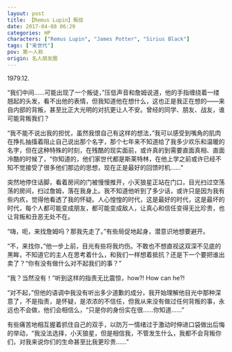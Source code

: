 ```yaml
---
layout: post
title: 【Remus Lupin】叛徒
date: 2017-04-08 06:29
categories: HP
characters: ["Remus Lupin", "James Potter", "Sirius Black"]
tags: ["亲世代"]
pov: 第一人称
origin: 名人朋友圈
---
```


1979.12.

“我们中间……可能出现了一个叛徒，”压低声音和詹姆说道，他的手指缠绕着一缕翘起的头发，看不出他的表情，但我知道他在想什么，这也正是我正在想的——来自内部的背叛，甚至比正大光明的对抗更让人不安。曾经的同学、朋友、战友，谁可能背叛我们？

“我不能不说出我的担忧，虽然我恨自己有这样的想法，”我可以感受到嘴角的肌肉在挣扎抽搐着阻止自己说出那个名字，那个七年来不知道给了我多少欢乐和温暖的名字，但在这种特殊的时刻，在残酷的现实面前，或许真的到需要直面真相、直面冷酷的时候了，“你知道的，他们家世代都是斯莱特林，在他上学之前或许已经不知不觉接受了很多他们那边的思想，现在正是最好的回馈时机……”

突然地停住话脚，看着房间的门被慢慢推开，小天狼星正站在门口，目光扫过空荡荡的房间，扫过詹姆，落在我身上。我不知道他听到了多少话，或许只是因为我有些内疚，觉得他看透了我的怀疑。人心惶惶的时代，这是最好的时代，这是最坏的时代，每个人都可能变成朋友，都可能变成敌人，让真心和信任变得无比珍贵，也让背叛和丑恶无处不在。

“嗨，呃，来找詹姆吗？那我先走了。”有些局促地起身，潜意识地想要避开。

“不，来找你，”他一步上前，目光有些将我灼伤。不敢也不想直视这双深不见底的黑眸，不知道它的主人在思考着什么，和我们一样想着抵抗？还是下一个要把谁出卖了？“你有没有做什么对不起我们的事？”

“我？当然没有！”听到这样的指责无比震惊，how?! How can he?! 

“对不起，”但他的语调中我没有听出多少道歉的成分，我开始理解他目光中那种深意了，不是指责，是怀疑，是浓浓的不信任，但我从来没有做过任何背叛的事，永远也不会做，他们会相信么，“只是你的身份实在很……你知道……”

有些痛苦地相互握着抓住自己的双手，以防万一情绪过于激动时伸进口袋做出后悔的举动，“我没法选择，小天狼星，但是相信我，不管发生什么，我都不会背叛你们，对我来说你们的生命甚至比我更珍贵……”
